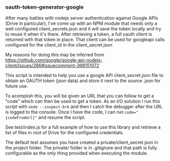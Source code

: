 ### oauth-token-generator-google

After many battles with nodejs server authentication against Google APIs
(Drive in particular), I've come up with an NPM module that needs only a well
configured client_secrets.json and it will save the token locally and try to
reuse it when it's there. After retrieving a token, a full oauth client is
returned with that token in place. That client can be used for googleapi
calls configured for the client_id in the client_secret.json

My reasons for doing this may be inferred from https://github.com/google/google-api-nodejs-client/issues/266#issuecomment-368151072

This script is intended to help you use a google API client_secret.json file
to obtain an OAUTH token (json data) and store it next to the source .json
for future use.

To acomplish this, you will be given an URL that you can follow to
get a "code" which can then be used to get a token. As an I/O solution
I run this script with `node --inspect-brk` and then I catch the debugger
after the URL is logged to the console. Once I have the code, I can run
`code="{codeFromUrl}"` and resume the script.

See test/index.js for a full example of how to use this library and
retrieve a list of files in root of Drive for the configured credentials.

The default test assumes you have created a private/client_secret.json in
the project folder. The private/ folder is in .gitignore and that path is
fully configurable as the only thing provided when executing the module.